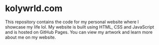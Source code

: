 # kolywrld.com
This repository contains the code for my personal website where I showcase my life lol. My website is built using HTML, CSS and JavaScript and is hosted on GitHub Pages. You can view my artwork and learn more about me on my website.
